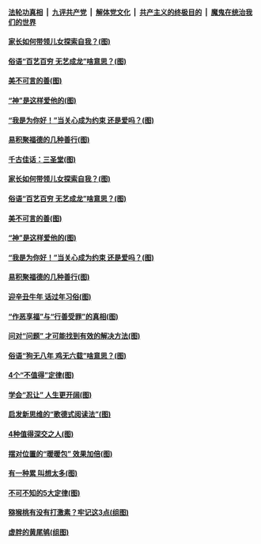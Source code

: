 

####  [法轮功真相](../../../../basic/blob/master/README.md?t=01221131) &nbsp;|&nbsp; [九评共产党](../../../../9ping.md/blob/master/README.md?t=01221131) &nbsp;|&nbsp; [解体党文化](../../../../jtdwh.md/blob/master/README.md?t=01221131)  &nbsp;|&nbsp; [共产主义的终极目的](../../../../gczydzjmd.md/blob/master/README.md?t=01221131) &nbsp;|&nbsp; [魔鬼在统治我们的世界](../../../../mgztzwmdsj.md/blob/master/README.md?t=01221131) 

#### [家长如何带领儿女探索自我？(图)](../pages/p8/959853.md?t=01221131) 

#### [俗语“百艺百穷 无艺成龙”啥意思？(图)](../pages/p8/959653.md?t=01221131) 

#### [美不可言的善(图)](../pages/p8/959667.md?t=01221131) 

#### [“神”是这样爱他的(图)](../pages/p8/959650.md?t=01221131) 

#### [“我是为你好！”当关心成为约束 还是爱吗？(图)](../pages/p8/959747.md?t=01221131) 

#### [易积聚福德的几种善行(图)](../pages/p8/959682.md?t=01221131) 

#### [千古佳话：三圣堂(图)](../pages/p8/959671.md?t=01221131) 

#### [家长如何带领儿女探索自我？(图)](../pages/p8/959853.md?t=01221131) 

#### [俗语“百艺百穷 无艺成龙”啥意思？(图)](../pages/p8/959653.md?t=01221131) 

#### [美不可言的善(图)](../pages/p8/959667.md?t=01221131) 

#### [“神”是这样爱他的(图)](../pages/p8/959650.md?t=01221131) 

#### [“我是为你好！”当关心成为约束 还是爱吗？(图)](../pages/p8/959747.md?t=01221131) 

#### [易积聚福德的几种善行(图)](../pages/p8/959682.md?t=01221131) 

#### [迎辛丑牛年 话过年习俗(图)](../pages/p8/959648.md?t=01221131) 

#### [“作恶享福”与“行善受罪”的真相(图)](../pages/p8/959156.md?t=01221131) 

#### [问对“问题” 才可能找到有效的解决方法(图)](../pages/p8/959616.md?t=01221131) 

#### [俗语“狗无八年 鸡无六载”啥意思？(图)](../pages/p8/959506.md?t=01221131) 

#### [4个“不值得”定律(图)](../pages/p8/959364.md?t=01221131) 

#### [学会“忍让” 人生更开阔(图)](../pages/p8/959144.md?t=01221131) 

#### [启发新思维的“歌德式阅读法”(图)](../pages/p8/959110.md?t=01221131) 

#### [4种值得深交之人(图)](../pages/p8/959360.md?t=01221131) 

#### [摆对位置的“暖暖包” 效果加倍(图)](../pages/p8/959416.md?t=01221131) 

#### [有一种累 叫想太多(图)](../pages/p8/959151.md?t=01221131) 

#### [不可不知的5大定律(图)](../pages/p8/959097.md?t=01221131) 

#### [猕猴桃有没有打激素？牢记这3点(组图)](../pages/p8/959133.md?t=01221131) 

#### [虚胖的黄尾鸲(组图)](../pages/p8/959326.md?t=01221131) 

